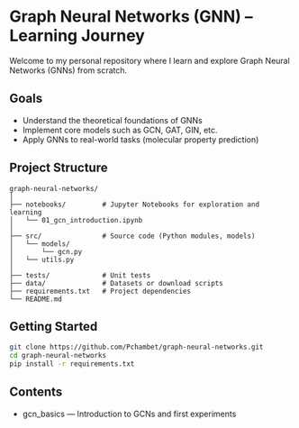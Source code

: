 # Graph Neural Networks (GNN) – Learning Journey

Welcome to my personal repository where I learn and explore Graph Neural Networks (GNNs) from scratch.

##  Goals

- Understand the theoretical foundations of GNNs
- Implement core models such as GCN, GAT, GIN, etc.
- Apply GNNs to real-world tasks (molecular property prediction)

##  Project Structure

```
graph-neural-networks/
│
├── notebooks/         # Jupyter Notebooks for exploration and learning
│   └── 01_gcn_introduction.ipynb
│
├── src/               # Source code (Python modules, models)
│   └── models/
│       └── gcn.py
│   └── utils.py
│
├── tests/             # Unit tests
├── data/              # Datasets or download scripts
├── requirements.txt   # Project dependencies
└── README.md
```


##  Getting Started

```bash
git clone https://github.com/Pchambet/graph-neural-networks.git
cd graph-neural-networks
pip install -r requirements.txt
```

##  Contents

- gcn_basics — Introduction to GCNs and first experiments